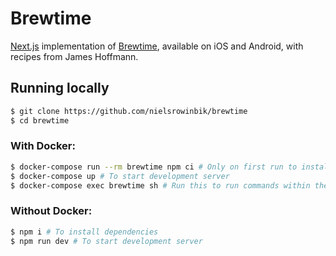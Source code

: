 # Brewtime

[Next.js](https://nextjs.org) implementation of [Brewtime](https://brewtimeapp.com), available on iOS and Android, with recipes from James Hoffmann.

## Running locally

```bash
$ git clone https://github.com/nielsrowinbik/brewtime
$ cd brewtime
```

### With Docker:

```bash
$ docker-compose run --rm brewtime npm ci # Only on first run to install dependencies
$ docker-compose up # To start development server
$ docker-compose exec brewtime sh # Run this to run commands within the container
```

### Without Docker:

```bash
$ npm i # To install dependencies
$ npm run dev # To start development server
```
